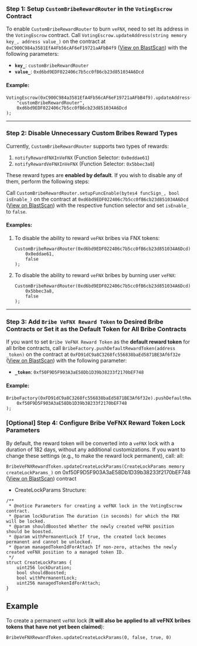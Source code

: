 ### Step 1: Setup `CustomBribeRewardRouter` in the `VotingEscrow` Contract

To enable `CustomBribeRewardRouter` to burn `veFNX`, need to set its address in the `VotingEscrow` contract. Call `VotingEscrow.updateAddress(string memory key_, address value_)` on the contract at `0xC900C984a3581EfA4Fb56cAF6eF19721aAFbB4f9` ([View on BlastScan](https://blastscan.io/address/0xC900C984a3581EfA4Fb56cAF6eF19721aAFbB4f9)) with the following parameters:
- **`key_`**: `customBribeRewardRouter`
- **`value_`**: `0xd6bd9EDF022406c7b5cc0fB6cb23d851034A6Dcd`

#### Example:
```solidity
VotingEscrow(0xC900C984a3581EfA4Fb56cAF6eF19721aAFbB4f9).updateAddress(
    "customBribeRewardRouter",
    0xd6bd9EDF022406c7b5cc0fB6cb23d851034A6Dcd
);
```

---

### Step 2: Disable Unnecessary Custom Bribes Reward Types

Currently, `CustomBribeRewardRouter` supports two types of rewards:
1. `notifyRewardFNXInVeFNX` (Function Selector: `0x0eddae61`)
2. `notifyRewardVeFNXInVeFNX` (Function Selector: `0x5bbec3a8`)

These reward types are **enabled by default**. If you wish to disable any of them, perform the following steps:

Call `CustomBribeRewardRouter.setupFuncEnable(bytes4 funcSign_, bool isEnable_)` on the contract at `0xd6bd9EDF022406c7b5cc0fB6cb23d851034A6Dcd` ([View on BlastScan](https://blastscan.io/address/0xd6bd9EDF022406c7b5cc0fB6cb23d851034A6Dcd)) with the respective function selector and set `isEnable_` to `false`.

#### Examples:
1. To disable the ability to reward `veFNX` bribes via FNX tokens:
   ```solidity
   CustomBribeRewardRouter(0xd6bd9EDF022406c7b5cc0fB6cb23d851034A6Dcd).setupFuncEnable(
       0x0eddae61,
       false
   );
   ```

2. To disable the ability to reward `veFNX` bribes by burning user `veFNX`:
   ```solidity
   CustomBribeRewardRouter(0xd6bd9EDF022406c7b5cc0fB6cb23d851034A6Dcd).setupFuncEnable(
       0x5bbec3a8,
       false
   );
   ```

---

### Step 3: Add `Bribe VeFNX Reward Token` to Desired Bribe Contracts or Set it as the Default Token for All Bribe Contracts

If you want to set `Bribe VeFNX Reward Token` as the **default reward token** for all bribe contracts, call `BribeFactory.pushDefaultRewardToken(address _token)` on the contract at `0xFD91dC9a8C3268fc556838baEd5871BE3Af6f32e` ([View on BlastScan](https://blastscan.io/address/0xFD91dC9a8C3268fc556838baEd5871BE3Af6f32e)) with the following parameter:
- **`_token`**: `0xf50F9D5F903A3aE58Db1D39b38233f2170bEF748`

#### Example:
```solidity
BribeFactory(0xFD91dC9a8C3268fc556838baEd5871BE3Af6f32e).pushDefaultRewardToken(
    0xf50F9D5F903A3aE58Db1D39b38233f2170bEF748
);
```



### [Optional] Step 4: Configure Bribe VeFNX Reward Token Lock Parameters
By default, the reward token will be converted into a `veFNX` lock with a duration of 182 days, without any additional customizations. If you want to change these settings (e.g., to make the reward lock permanent), call: all:

`BribeVeFNXRewardToken.updateCreateLockParams(CreateLockParams memory createLockParams_)` on 0xf50F9D5F903A3aE58Db1D39b38233f2170bEF748 ([View on BlastScan](https://blastscan.io/address/0xf50F9D5F903A3aE58Db1D39b38233f2170bEF748))  contract

- CreateLockParams Structure:
```solidity
/**
 * @notice Parameters for creating a veFNX lock in the VotingEscrow contract.
 * @param lockDuration The duration (in seconds) for which the FNX will be locked.
 * @param shouldBoosted Whether the newly created veFNX position should be boosted.
 * @param withPermanentLock If true, the created lock becomes permanent and cannot be unlocked.
 * @param managedTokenIdForAttach If non-zero, attaches the newly created veFNX position to a managed token ID.
 */
struct CreateLockParams {
    uint256 lockDuration;
    bool shouldBoosted;
    bool withPermanentLock;
    uint256 managedTokenIdForAttach;
}
```

## Example
To create a permanent `veFNX` lock (**It will also be applied to all veFNX bribes tokens that have not yet been claimed**):
```solidity
BribeVeFNXRewardToken.updateCreateLockParams(0, false, true, 0)
```